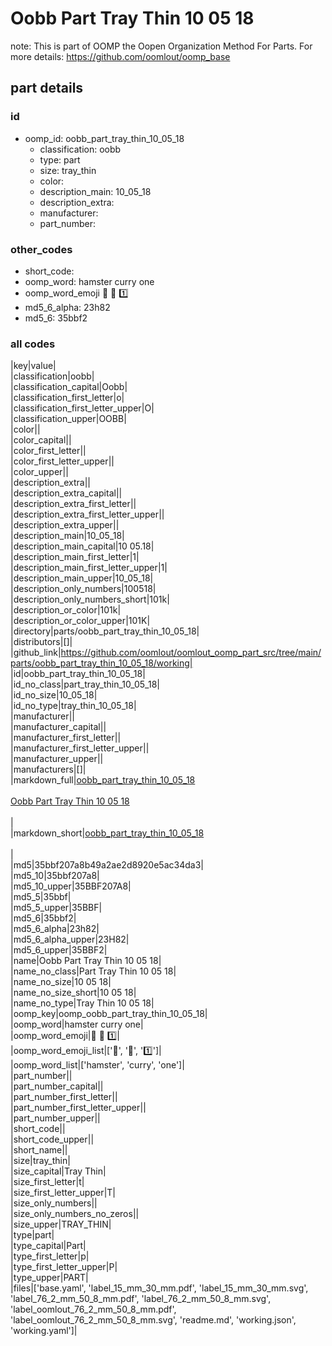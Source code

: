# Oobb Part Tray Thin 10 05 18  

note: This is part of OOMP the Oopen Organization Method For Parts. For more details: https://github.com/oomlout/oomp_base

##  part details





### id
* oomp_id: oobb_part_tray_thin_10_05_18
  * classification: oobb
  * type: part
  * size: tray_thin
  * color: 
  * description_main: 10_05_18
  * description_extra: 
  * manufacturer: 
  * part_number: 

### other_codes
* short_code: 
* oomp_word: hamster curry one
* oomp_word_emoji :hamster: :curry: :one:
* md5_6_alpha: 23h82
* md5_6: 35bbf2

### all codes 
|key|value|  
|classification|oobb|  
|classification_capital|Oobb|  
|classification_first_letter|o|  
|classification_first_letter_upper|O|  
|classification_upper|OOBB|  
|color||  
|color_capital||  
|color_first_letter||  
|color_first_letter_upper||  
|color_upper||  
|description_extra||  
|description_extra_capital||  
|description_extra_first_letter||  
|description_extra_first_letter_upper||  
|description_extra_upper||  
|description_main|10_05_18|  
|description_main_capital|10 05.18|  
|description_main_first_letter|1|  
|description_main_first_letter_upper|1|  
|description_main_upper|10_05_18|  
|description_only_numbers|100518|  
|description_only_numbers_short|101k|  
|description_or_color|101k|  
|description_or_color_upper|101K|  
|directory|parts/oobb_part_tray_thin_10_05_18|  
|distributors|[]|  
|github_link|https://github.com/oomlout/oomlout_oomp_part_src/tree/main/parts/oobb_part_tray_thin_10_05_18/working|  
|id|oobb_part_tray_thin_10_05_18|  
|id_no_class|part_tray_thin_10_05_18|  
|id_no_size|10_05_18|  
|id_no_type|tray_thin_10_05_18|  
|manufacturer||  
|manufacturer_capital||  
|manufacturer_first_letter||  
|manufacturer_first_letter_upper||  
|manufacturer_upper||  
|manufacturers|[]|  
|markdown_full|[oobb_part_tray_thin_10_05_18](https://github.com/oomlout/oomlout_oomp_part_src/tree/main/parts/oobb_part_tray_thin_10_05_18/working)<br>[](https://github.com/oomlout/oomlout_oomp_part_src/tree/main/parts/oobb_part_tray_thin_10_05_18/working)<br>[Oobb Part Tray Thin 10 05 18](https://github.com/oomlout/oomlout_oomp_part_src/tree/main/parts/oobb_part_tray_thin_10_05_18/working)<br><br>|  
|markdown_short|[oobb_part_tray_thin_10_05_18](https://github.com/oomlout/oomlout_oomp_part_src/tree/main/parts/oobb_part_tray_thin_10_05_18/working)<br><br>|  
|md5|35bbf207a8b49a2ae2d8920e5ac34da3|  
|md5_10|35bbf207a8|  
|md5_10_upper|35BBF207A8|  
|md5_5|35bbf|  
|md5_5_upper|35BBF|  
|md5_6|35bbf2|  
|md5_6_alpha|23h82|  
|md5_6_alpha_upper|23H82|  
|md5_6_upper|35BBF2|  
|name|Oobb Part Tray Thin 10 05 18|  
|name_no_class|Part Tray Thin 10 05 18|  
|name_no_size|10 05 18|  
|name_no_size_short|10 05 18|  
|name_no_type|Tray Thin 10 05 18|  
|oomp_key|oomp_oobb_part_tray_thin_10_05_18|  
|oomp_word|hamster curry one|  
|oomp_word_emoji|:hamster: :curry: :one:|  
|oomp_word_emoji_list|[':hamster:', ':curry:', ':one:']|  
|oomp_word_list|['hamster', 'curry', 'one']|  
|part_number||  
|part_number_capital||  
|part_number_first_letter||  
|part_number_first_letter_upper||  
|part_number_upper||  
|short_code||  
|short_code_upper||  
|short_name||  
|size|tray_thin|  
|size_capital|Tray Thin|  
|size_first_letter|t|  
|size_first_letter_upper|T|  
|size_only_numbers||  
|size_only_numbers_no_zeros||  
|size_upper|TRAY_THIN|  
|type|part|  
|type_capital|Part|  
|type_first_letter|p|  
|type_first_letter_upper|P|  
|type_upper|PART|  
|files|['base.yaml', 'label_15_mm_30_mm.pdf', 'label_15_mm_30_mm.svg', 'label_76_2_mm_50_8_mm.pdf', 'label_76_2_mm_50_8_mm.svg', 'label_oomlout_76_2_mm_50_8_mm.pdf', 'label_oomlout_76_2_mm_50_8_mm.svg', 'readme.md', 'working.json', 'working.yaml']|  
